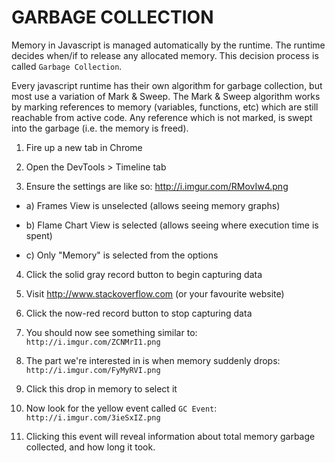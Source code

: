  # GARBAGE COLLECTION

Memory in Javascript is managed automatically by the runtime. The runtime decides when/if to release any allocated memory. This decision process is called `Garbage Collection`.

Every javascript runtime has their own algorithm for garbage collection, but most use a variation of Mark & Sweep. The Mark & Sweep algorithm works by marking references to memory (variables, functions, etc) which are still reachable from active code. Any reference which is not marked, is swept into the garbage (i.e. the memory is freed).

1.  Fire up a new tab in Chrome

2.  Open the DevTools > Timeline tab

3.  Ensure the settings are like so: http://i.imgur.com/RMovIw4.png
  * a) Frames View is unselected (allows seeing memory graphs)

  * b) Flame Chart View is selected (allows seeing where execution time
   is spent)

  * c) Only "Memory" is selected from the options

4.  Click the solid gray record button to begin capturing data

5.  Visit http://www.stackoverflow.com (or your favourite website)

6.  Click the now-red record button to stop capturing data

7.  You should now see something similar to: `http://i.imgur.com/ZCNMrI1.png`

8.  The part we're interested in is when memory suddenly drops:
  `http://i.imgur.com/FyMyRVI.png`

9.  Click this drop in memory to select it

10. Now look for the yellow event called `GC Event`: `http://i.imgur.com/3ieSxIZ.png`

11. Clicking this event will reveal information about total memory garbage collected, and how long it took.

